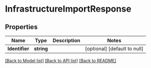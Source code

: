 # InfrastructureImportResponse

## Properties
Name | Type | Description | Notes
------------ | ------------- | ------------- | -------------
**Identifier** | **string** |  | [optional] [default to null]

[[Back to Model list]](../README.md#documentation-for-models) [[Back to API list]](../README.md#documentation-for-api-endpoints) [[Back to README]](../README.md)

